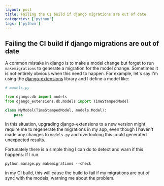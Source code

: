 ```yaml
---
layout: post
title: Failing the CI build if django migrations are out of date
categories: ['python']
tags: ['python']
---
```


## Failing the CI build if django migrations are out of date

A common mistake in django is to make a model change but forget to run `makemigrations` to generate a migration for the model change. Sometimes it is not entirely obvious when this need to happen. For example, let's say I'm using the [django-extensions](https://github.com/django-extensions/django-extensions) library and I define a model like:

```py
# models.py

from django.db import models
from django_extensions.db.models import TimeStampedModel

class MyModel(TimeStampedModel, models.Model):
    pass
```

In this situation, upgrading django-extensions to a new version might require me to regenerate the migrations in my app, even though I haven't made any changes to `models.py` and overlooking this could generated unexpected results.

Fortunately there is a simple thing I can do to detect and warn if this happens: If I run

```
python manage.py makemigrations --check
```

in my CI build, this will cause the build to fail if my migrations are out of sync with the models, warning me about the problem.
